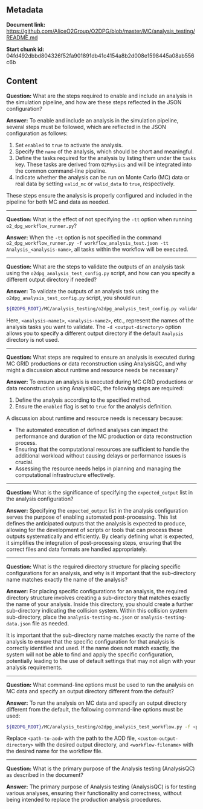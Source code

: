 ## Metadata

**Document link:** https://github.com/AliceO2Group/O2DPG/blob/master/MC/analysis_testing/README.md

**Start chunk id:** 04fd492dbbd804326f52fa901891db41c4154a8b2d008e1598445a08ab556c6b

## Content

**Question:** What are the steps required to enable and include an analysis in the simulation pipeline, and how are these steps reflected in the JSON configuration?

**Answer:** To enable and include an analysis in the simulation pipeline, several steps must be followed, which are reflected in the JSON configuration as follows:

1. Set `enabled` to `true` to activate the analysis.
2. Specify the `name` of the analysis, which should be short and meaningful.
3. Define the tasks required for the analysis by listing them under the `tasks` key. These tasks are derived from `O2Physics` and will be integrated into the common command-line pipeline.
4. Indicate whether the analysis can be run on Monte Carlo (MC) data or real data by setting `valid_mc` or `valid_data` to `true`, respectively.

These steps ensure the analysis is properly configured and included in the pipeline for both MC and data as needed.

---

**Question:** What is the effect of not specifying the `-tt` option when running `o2_dpg_workflow_runner.py`?

**Answer:** When the `-tt` option is not specified in the command `o2_dpg_workflow_runner.py -f workflow_analysis_test.json -tt Analysis_<analysis-name>`, all tasks within the workflow will be executed.

---

**Question:** What are the steps to validate the outputs of an analysis task using the `o2dpg_analysis_test_config.py` script, and how can you specify a different output directory if needed?

**Answer:** To validate the outputs of an analysis task using the `o2dpg_analysis_test_config.py` script, you should run:

```bash
${O2DPG_ROOT}/MC/analysis_testing/o2dpg_analysis_test_config.py validate-output --tasks <analysis-name1> [<analysis-name2> [...]] [-d <output-directory>]
```

Here, `<analysis-name1>`, `<analysis-name2>`, etc., represent the names of the analysis tasks you want to validate. The `-d <output-directory>` option allows you to specify a different output directory if the default `Analysis` directory is not used.

---

**Question:** What steps are required to ensure an analysis is executed during MC GRID productions or data reconstruction using AnalysisQC, and why might a discussion about runtime and resource needs be necessary?

**Answer:** To ensure an analysis is executed during MC GRID productions or data reconstruction using AnalysisQC, the following steps are required:

1. Define the analysis according to the specified method.
2. Ensure the `enabled` flag is set to `true` for the analysis definition.

A discussion about runtime and resource needs is necessary because:
- The automated execution of defined analyses can impact the performance and duration of the MC production or data reconstruction process.
- Ensuring that the computational resources are sufficient to handle the additional workload without causing delays or performance issues is crucial.
- Assessing the resource needs helps in planning and managing the computational infrastructure effectively.

---

**Question:** What is the significance of specifying the `expected_output` list in the analysis configuration?

**Answer:** Specifying the `expected_output` list in the analysis configuration serves the purpose of enabling automated post-processing. This list defines the anticipated outputs that the analysis is expected to produce, allowing for the development of scripts or tools that can process these outputs systematically and efficiently. By clearly defining what is expected, it simplifies the integration of post-processing steps, ensuring that the correct files and data formats are handled appropriately.

---

**Question:** What is the required directory structure for placing specific configurations for an analysis, and why is it important that the sub-directory name matches exactly the name of the analysis?

**Answer:** For placing specific configurations for an analysis, the required directory structure involves creating a sub-directory that matches exactly the name of your analysis. Inside this directory, you should create a further sub-directory indicating the collision system. Within this collision system sub-directory, place the `analysis-testing-mc.json` or `analysis-testing-data.json` file as needed.

It is important that the sub-directory name matches exactly the name of the analysis to ensure that the specific configuration for that analysis is correctly identified and used. If the name does not match exactly, the system will not be able to find and apply the specific configuration, potentially leading to the use of default settings that may not align with your analysis requirements.

---

**Question:** What command-line options must be used to run the analysis on MC data and specify an output directory different from the default?

**Answer:** To run the analysis on MC data and specify an output directory different from the default, the following command-line options must be used:

```bash
${O2DPG_ROOT}/MC/analysis_testing/o2dpg_analysis_test_workflow.py -f <path-to-aod> --is-mc -a <custom-output-directory> -o <workflow-filename>
```

Replace `<path-to-aod>` with the path to the AOD file, `<custom-output-directory>` with the desired output directory, and `<workflow-filename>` with the desired name for the workflow file.

---

**Question:** What is the primary purpose of the Analysis testing (AnalysisQC) as described in the document?

**Answer:** The primary purpose of Analysis testing (AnalysisQC) is for testing various analyses, ensuring their functionality and correctness, without being intended to replace the production analysis procedures.
